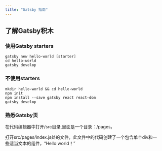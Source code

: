 ```yaml
---
title: "Gatsby 指南"
---
```


## 了解Gatsby积木

### 使用Gatsby starters
 ```
 gatsby new hello-world [starter]
 cd hello-world
 gatsby develop
 ```
 ### 不使用starters

 ```
 mkdir hello-world && cd hello-world
 npm init
 npm install --save gatsby react react-dom
 gatsby develop
 ```
### 熟悉Gatsby页

在代码编辑器中打开/src目录,里面是一个目录：/pages。

打开src/pages/index.js处的文件，此文件中的代码创建了一个包含单个div和一些适当文本的组件，“Hello world！”